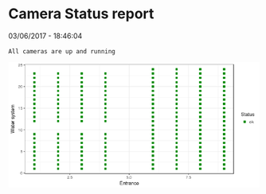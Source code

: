 Camera Status report
================
03/06/2017 - 18:46:04

    All cameras are up and running

![](camreport_files/figure-markdown_github/unnamed-chunk-2-1.png)
